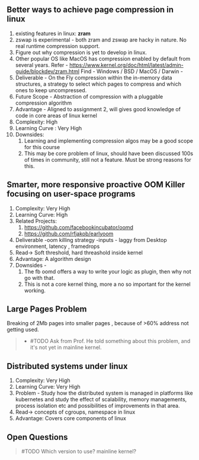 ## Better ways to achieve page compression in linux 
1. existing features in linux: **zram**
2. zswap is experimental - both zram and zswap are hacky in nature. No real runtime compression support.
3. Figure out why compression is yet to develop in linux.
4. Other popular OS like MacOS has compression enabled by default from several years.
   Refer - https://www.kernel.org/doc/html/latest/admin-guide/blockdev/zram.html
   Find - Windows / BSD / MacOS / Darwin -
5. Deliverable - On the Fly compression within the in-memory data structures, a strategy to select which pages to compress and
   which ones to keep uncompressed.
6. Future Scope - Abstraction of compression with a pluggable compression algorithm
7. Advantage - Aligned to assignment 2, will gives good knowledge of code in core areas of linux kernel
8. Complexity: High
9. Learning Curve : Very High 
10. Downsides:
    1. Learning and implementing compression algos may be a good scope for this course
    2. This may be  core problem of linux, should have been discussed 100s of times in community, still not a feature. Must 
        be strong reasons for this.
    
## Smarter, more responsive proactive OOM Killer focusing on user-space programs
1. Complexity: Very High
2. Learning Curve: High
3. Related Projects:
    1. https://github.com/facebookincubator/oomd
    2. https://github.com/rfjakob/earlyoom     
4. Deliverable -oom killing strategy -inputs - laggy from Desktop environment, latency , framedrops 
5. Read-> Soft threshold, hard threashold inside kernel
6. Advantage: A algorithm design 
7. Downsides - 
   1. The fb oomd offers a way to write your logic as plugin, then why not go with that.
   2. This is not a core kernel thing, more a no so important for the kernel working. 

## Large Pages Problem
Breaking of 2Mb pages into smaller pages , because of >60% address not getting used.
> - #TODO Ask from Prof. He told something about this problem, and it's not yet in mainline kernel.

## Distributed systems under linux
1. Complexity: Very High
2. Learning Curve: Very High
3. Problem - Study how the distributed system is managed in platforms like kubernetes and study the effect of scalability, memory managements, process isolation etc and possibilities of improvements in that area.
4. Read-> concepts of cgroups, namespace in linux
5. Advantage: Covers core components of linux


## Open Questions
> #TODO Which version to use? mainline kernel? 


